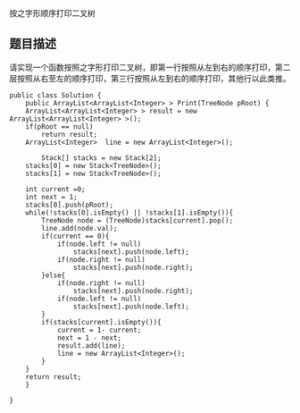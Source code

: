 按之字形顺序打印二叉树

## 题目描述
请实现一个函数按照之字形打印二叉树，即第一行按照从左到右的顺序打印，第二层按照从右至左的顺序打印，第三行按照从左到右的顺序打印，其他行以此类推。


	public class Solution {
	    public ArrayList<ArrayList<Integer> > Print(TreeNode pRoot) {
		ArrayList<ArrayList<Integer> > result = new ArrayList<ArrayList<Integer> >();
		if(pRoot == null)
		    return result;
		ArrayList<Integer>  line = new ArrayList<Integer>();
		
			Stack[] stacks = new Stack[2];
		stacks[0] = new Stack<TreeNode>();
		stacks[1] = new Stack<TreeNode>();
		    
		int current =0;
		int next = 1;
		stacks[0].push(pRoot);
		while(!stacks[0].isEmpty() || !stacks[1].isEmpty()){
		    TreeNode node = (TreeNode)stacks[current].pop();
		    line.add(node.val);
		    if(current == 0){
		        if(node.left != null)
		        	stacks[next].push(node.left);
		        if(node.right != null)
		        	stacks[next].push(node.right);
		    }else{
		        if(node.right != null)
		            stacks[next].push(node.right);
		        if(node.left != null)
		            stacks[next].push(node.left);
		    }
		    if(stacks[current].isEmpty()){
		        current = 1- current;
		        next = 1 - next;
		        result.add(line);
		        line = new ArrayList<Integer>();
		    }            
		}
		return result;
	    }

	}
